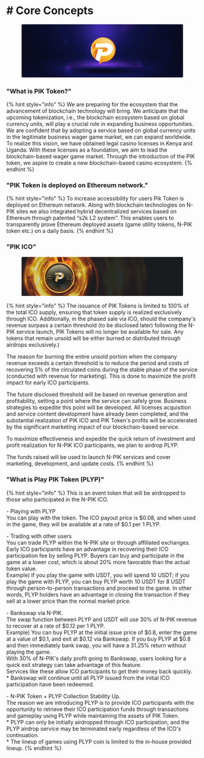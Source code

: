 # # Core Concepts

<figure><img src=".gitbook/assets/02.png" alt=""><figcaption></figcaption></figure>

### **"What is PIK Token?"**

{% hint style="info" %}
We are preparing for the ecosystem that the advancement of blockchain technology will bring. We anticipate that the upcoming tokenization, i.e., the blockchain ecosystem based on global currency units, will play a crucial role in expanding business opportunities. We are confident that by adopting a service based on global currency units in the legitimate business wager game market, we can expand worldwide. To realize this vision, we have obtained legal casino licenses in Kenya and Uganda. With these licenses as a foundation, we aim to lead the blockchain-based wager game market. Through the introduction of the PIK token, we aspire to create a new blockchain-based casino ecosystem.
{% endhint %}



### **"PIK Token is deployed on Ethereum network."**

{% hint style="info" %}
To increase accessibility for users Pik Token is deployed on Ethereum network. Along with blockchain technologies on N-PIK sites we also integrated hybrid decentralized services based on Ethereum through patented “s2k L2 system”. This enables users to transparently prove Ethereum deployed assets (game utility tokens, N-PIK token etc.) on a daily basis.
{% endhint %}



### **"PIK ICO"**

<figure><img src=".gitbook/assets/03.png" alt=""><figcaption></figcaption></figure>



{% hint style="info" %}
The issuance of PIK Tokens is limited to 100% of the total ICO supply, ensuring that token supply is realized exclusively through ICO. Additionally, in the phased sale via ICO, should the company's revenue surpass a certain threshold (to be disclosed later) following the N-PIK service launch, PIK Tokens will no longer be available for sale. Any tokens that remain unsold will be either burned or distributed through airdrops exclusively.)

The reason for burning the entire unsold portion when the company revenue exceeds a certain threshold is to reduce the period and costs of recovering 5% of the circulated coins during the stable phase of the service (conducted with revenue for marketing). This is done to maximize the profit impact for early ICO participants.

The future disclosed threshold will be based on revenue generation and profitability, setting a point where the service can safely grow. Business strategies to expedite this point will be developed. All licenses acquisition and service content development have already been completed, and the substantial realization of PIK ICO and PIK Token's profits will be accelerated by the significant marketing impact of our blockchain-based service.

To maximize effectiveness and expedite the quick return of investment and profit realization for N-PIK ICO participants, we plan to airdrop PLYP.

The funds raised will be used to launch N-PIK services and cover marketing, development, and update costs.
{% endhint %}



### **"What is Play PIK Token (PLYP)"**

{% hint style="info" %}
This is an event token that will be airdropped to those who participated in the N-PIK ICO.

\-   Playing with PLYP\
You can play with the token. The ICO payout price is $0.08, and when used in the game, they will be available at a rate of $0.1 per 1 PLYP.

\-   Trading with other users\
You can trade PLYP within the N-PIK site or through affiliated exchanges.\
Early ICO participants have an advantage in recovering their ICO participation fee by selling PLYP. Buyers can buy and participate in the game at a lower cost, which is about 20% more favorable than the actual token value.\
Example) If you play the game with USDT, you will spend 10 USDT; if you play the game with PLYP, you can buy PLYP worth 10 USDT for 8 USDT through person-to-person transactions and proceed to the game. In other words, PLYP holders have an advantage in closing the transaction if they sell at a lower price than the normal market price.

\-   Bankswap via N-PIK.\
The swap function between PLYP and USDT will use 30% of N-PIK revenue to recover at a rate of $0.12 per 1 PLYP.\
Example) You can buy PLYP at the initial issue price of $0.8, enter the game at a value of $0.1, and exit at $0.12 via Bankswap. If you buy PLYP at $0.8 and then immediately bank swap, you will have a 31.25% return without playing the game.\
With 30% of N-PIK's daily profit going to Bankswap, users looking for a quick exit strategy can take advantage of this feature.\
Services like these allow ICO participants to get their money back quickly.\
\* Bankswap will continue until all PLYP issued from the initial ICO participation have been redeemed.

\-   N-PIK Token + PLYP Collection Stability Up.\
The reason we are introducing PLYP is to provide ICO participants with the opportunity to retrieve their ICO participation funds through transactions and gameplay using PLYP while maintaining the assets of PIK Token.\
\* PLYP can only be initially airdropped through ICO participation, and the PLYP airdrop service may be terminated early regardless of the ICO's continuation.\
\* The lineup of games using PLYP coin is limited to the in-house provided lineup.
{% endhint %}
